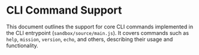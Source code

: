 # CLI Command Support

This document outlines the support for core CLI commands implemented in the CLI entrypoint (`sandbox/source/main.js`). It covers commands such as `help`, `mission`, `version`, `echo`, and others, describing their usage and functionality.

